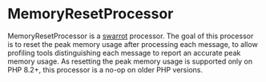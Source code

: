 # MemoryResetProcessor

MemoryResetProcessor is a [swarrot](https://github.com/swarrot/swarrot) processor.
The goal of this processor is to reset the peak memory usage after processing each message, to allow profiling tools
distinguishing each message to report an accurate peak memory usage.
As resetting the peak memory usage is supported only on PHP 8.2+, this processor is a no-op on older PHP versions.
